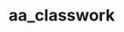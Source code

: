 # aa_classwork
 
                       
                       
                       
                                                             
          
                         
          

          
                         
          
                        
                                  
          
                        
          

          
                         
          

          
                         
          


                                  
          

          
                         
          
                        
          

          
                         
          
                        
          

          
                         
          

                         
          
